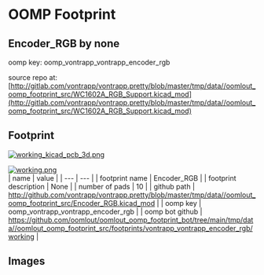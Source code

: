 # OOMP Footprint  
## Encoder_RGB  by none  
  
oomp key: oomp_vontrapp_vontrapp_encoder_rgb  
  
source repo at: [http://gitlab.com/vontrapp/vontrapp.pretty/blob/master/tmp/data//oomlout_oomp_footprint_src/WC1602A_RGB_Support.kicad_mod](http://gitlab.com/vontrapp/vontrapp.pretty/blob/master/tmp/data//oomlout_oomp_footprint_src/WC1602A_RGB_Support.kicad_mod)  
## Footprint  
  
[![working_kicad_pcb_3d.png](working_kicad_pcb_3d_600.png)](working_kicad_pcb_3d.png)  
  
[![working.png](working_600.png)](working.png)  
| name | value | 
| --- | --- | 
| footprint name | Encoder_RGB | 
| footprint description | None | 
| number of pads | 10 | 
| github path | http://github.com/vontrapp/vontrapp.pretty/blob/master/tmp/data//oomlout_oomp_footprint_src/Encoder_RGB.kicad_mod | 
| oomp key | oomp_vontrapp_vontrapp_encoder_rgb | 
| oomp bot github | https://github.com/oomlout/oomlout_oomp_footprint_bot/tree/main/tmp/data//oomlout_oomp_footprint_src/footprints/vontrapp_vontrapp_encoder_rgb/working | 
## Images  
